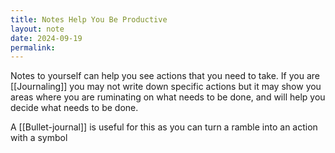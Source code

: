 ```yaml
---
title: Notes Help You Be Productive
layout: note
date: 2024-09-19
permalink:
---
```


Notes to yourself can help you see actions that you need to take. If you are [[Journaling]] you may not write down specific actions but it may show you areas where you are ruminating on what needs to be done, and will help you decide what needs to be done. 

A [[Bullet-journal]] is useful for this as you can turn a ramble into an action with a symbol


